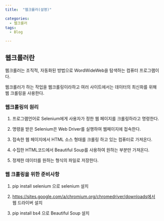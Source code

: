 ```yaml
---
title:  "웹크롤러(설명)"

categories:
  - 웹크롤러
tags:
  - Blog

---
```


## 웹크롤러란

웹크롤러는 조직적, 자동화된 방법으로 WordWideWeb을 탐색하는 컴퓨터 프로그램이다.

웹크롤러가 하는 작업을 웹크롤링이라하고 여러 사이트에서는 데이터의 최신화를 위해 웹 크롤링을 사용한다.

### 웹크롤링의 원리

1. 프로그램언어로 Selenium에게 사용자가 정한 웹 페이지를 크롤링하라고 명령한다.

2. 명령을 받은 Selenium은 Web Driver를 실행하여 웹페이지에 접속한다.

3. 접속한 웹 페이지에서 HTML 소스 형태를 크롤링 하고 있는 컴퓨터로 가져온다.

4. 수집한 HTML코드에서 Beautiful Soup를 사용하여 원하는 부분만 가져온다.

5. 정제한 데이터를 원하는 형식의 파일로 저장한다.

### 웹 크롤링을 위한 준비사항

1. pip install selenium 으로 selenium 설치

2.  https://sites.google.com/a/chromium.org/chromedriver/downloads에서  웹 드라이버 설치

3. pip install bs4 으로 Beautiful Soup 설치


